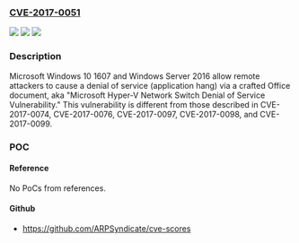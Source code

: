 ### [CVE-2017-0051](https://cve.mitre.org/cgi-bin/cvename.cgi?name=CVE-2017-0051)
![](https://img.shields.io/static/v1?label=Product&message=Hyper-V%20Network%20Switch&color=blue)
![](https://img.shields.io/static/v1?label=Version&message=Windows%2010%201607%20and%20Windows%20Server%202016%20&color=brightgreen)
![](https://img.shields.io/static/v1?label=Vulnerability&message=Denial%20of%20Service&color=brightgreen)

### Description

Microsoft Windows 10 1607 and Windows Server 2016 allow remote attackers to cause a denial of service (application hang) via a crafted Office document, aka "Microsoft Hyper-V Network Switch Denial of Service Vulnerability." This vulnerability is different from those described in CVE-2017-0074, CVE-2017-0076, CVE-2017-0097, CVE-2017-0098, and CVE-2017-0099.

### POC

#### Reference
No PoCs from references.

#### Github
- https://github.com/ARPSyndicate/cve-scores

